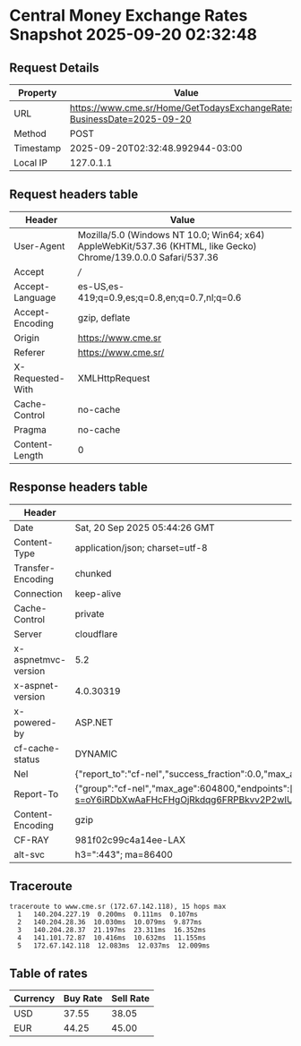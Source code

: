 # Central Money Exchange Rates Snapshot 2025-09-20 02:32:48
## Request Details

| Property | Value |
|----------|-------|
| URL | https://www.cme.sr/Home/GetTodaysExchangeRates/?BusinessDate=2025-09-20 |
| Method | POST |
| Timestamp | 2025-09-20T02:32:48.992944-03:00 |
| Local IP | 127.0.1.1 |
    
## Request headers table

| Header | Value |
|--------|-------|
| User-Agent | Mozilla/5.0 (Windows NT 10.0; Win64; x64) AppleWebKit/537.36 (KHTML, like Gecko) Chrome/139.0.0.0 Safari/537.36 |
| Accept | */* |
| Accept-Language | es-US,es-419;q=0.9,es;q=0.8,en;q=0.7,nl;q=0.6 |
| Accept-Encoding | gzip, deflate |
| Origin | https://www.cme.sr |
| Referer | https://www.cme.sr/ |
| X-Requested-With | XMLHttpRequest |
| Cache-Control | no-cache |
| Pragma | no-cache |
| Content-Length | 0 |

    
## Response headers table
| Header | Value |
|--------|-------|
| Date | Sat, 20 Sep 2025 05:44:26 GMT |
| Content-Type | application/json; charset=utf-8 |
| Transfer-Encoding | chunked |
| Connection | keep-alive |
| Cache-Control | private |
| Server | cloudflare |
| x-aspnetmvc-version | 5.2 |
| x-aspnet-version | 4.0.30319 |
| x-powered-by | ASP.NET |
| cf-cache-status | DYNAMIC |
| Nel | {"report_to":"cf-nel","success_fraction":0.0,"max_age":604800} |
| Report-To | {"group":"cf-nel","max_age":604800,"endpoints":[{"url":"https://a.nel.cloudflare.com/report/v4?s=oY6iRDbXwAaFHcFHgOjRkdqg6FRPBkvv2P2wIUDP7v0S%2BsK9XOfIjTS3Fo9y%2FpQrdNGwUOpNUqjxIXpmL9qJr0Rbe7BHzvHd"}]} |
| Content-Encoding | gzip |
| CF-RAY | 981f02c99c4a14ee-LAX |
| alt-svc | h3=":443"; ma=86400 |

## Traceroute 

```
traceroute to www.cme.sr (172.67.142.118), 15 hops max
  1   140.204.227.19  0.200ms  0.111ms  0.107ms 
  2   140.204.28.36  10.030ms  10.079ms  9.877ms 
  3   140.204.28.37  21.197ms  23.311ms  16.352ms 
  4   141.101.72.87  10.416ms  10.632ms  11.155ms 
  5   172.67.142.118  12.083ms  12.037ms  12.009ms 

```


## Table of rates

| Currency | Buy Rate | Sell Rate |
|----------|----------|-----------|
| USD | 37.55 | 38.05 |
| EUR | 44.25 | 45.00 |
